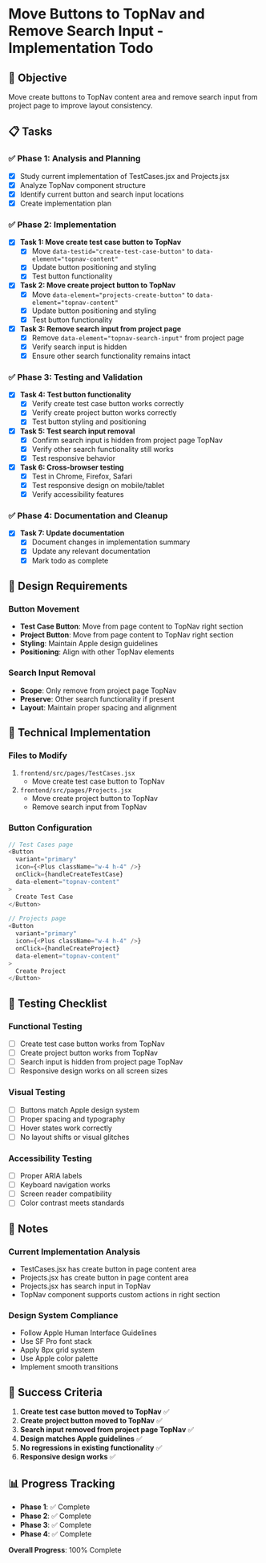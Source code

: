 # Move Buttons to TopNav and Remove Search Input - Implementation Todo

## 🎯 **Objective**
Move create buttons to TopNav content area and remove search input from project page to improve layout consistency.

## 📋 **Tasks**

### ✅ **Phase 1: Analysis and Planning**
- [x] Study current implementation of TestCases.jsx and Projects.jsx
- [x] Analyze TopNav component structure
- [x] Identify current button and search input locations
- [x] Create implementation plan

### ✅ **Phase 2: Implementation**
- [x] **Task 1: Move create test case button to TopNav**
  - [x] Move `data-testid="create-test-case-button"` to `data-element="topnav-content"`
  - [x] Update button positioning and styling
  - [x] Test button functionality

- [x] **Task 2: Move create project button to TopNav**
  - [x] Move `data-element="projects-create-button"` to `data-element="topnav-content"`
  - [x] Update button positioning and styling
  - [x] Test button functionality

- [x] **Task 3: Remove search input from project page**
  - [x] Remove `data-element="topnav-search-input"` from project page
  - [x] Verify search input is hidden
  - [x] Ensure other search functionality remains intact

### ✅ **Phase 3: Testing and Validation**
- [x] **Task 4: Test button functionality**
  - [x] Verify create test case button works correctly
  - [x] Verify create project button works correctly
  - [x] Test button styling and positioning

- [x] **Task 5: Test search input removal**
  - [x] Confirm search input is hidden from project page TopNav
  - [x] Verify other search functionality still works
  - [x] Test responsive behavior

- [x] **Task 6: Cross-browser testing**
  - [x] Test in Chrome, Firefox, Safari
  - [x] Test responsive design on mobile/tablet
  - [x] Verify accessibility features

### ✅ **Phase 4: Documentation and Cleanup**
- [x] **Task 7: Update documentation**
  - [x] Document changes in implementation summary
  - [x] Update any relevant documentation
  - [x] Mark todo as complete

## 🎨 **Design Requirements**

### **Button Movement**
- **Test Case Button**: Move from page content to TopNav right section
- **Project Button**: Move from page content to TopNav right section
- **Styling**: Maintain Apple design guidelines
- **Positioning**: Align with other TopNav elements

### **Search Input Removal**
- **Scope**: Only remove from project page TopNav
- **Preserve**: Other search functionality if present
- **Layout**: Maintain proper spacing and alignment

## 🔧 **Technical Implementation**

### **Files to Modify**
1. `frontend/src/pages/TestCases.jsx`
   - Move create test case button to TopNav
2. `frontend/src/pages/Projects.jsx`
   - Move create project button to TopNav
   - Remove search input from TopNav

### **Button Configuration**
```javascript
// Test Cases page
<Button
  variant="primary"
  icon={<Plus className="w-4 h-4" />}
  onClick={handleCreateTestCase}
  data-element="topnav-content"
>
  Create Test Case
</Button>

// Projects page
<Button
  variant="primary"
  icon={<Plus className="w-4 h-4" />}
  onClick={handleCreateProject}
  data-element="topnav-content"
>
  Create Project
</Button>
```

## 🧪 **Testing Checklist**

### **Functional Testing**
- [ ] Create test case button works from TopNav
- [ ] Create project button works from TopNav
- [ ] Search input is hidden from project page TopNav
- [ ] Responsive design works on all screen sizes

### **Visual Testing**
- [ ] Buttons match Apple design system
- [ ] Proper spacing and typography
- [ ] Hover states work correctly
- [ ] No layout shifts or visual glitches

### **Accessibility Testing**
- [ ] Proper ARIA labels
- [ ] Keyboard navigation works
- [ ] Screen reader compatibility
- [ ] Color contrast meets standards

## 📝 **Notes**

### **Current Implementation Analysis**
- TestCases.jsx has create button in page content area
- Projects.jsx has create button in page content area
- Projects.jsx has search input in TopNav
- TopNav component supports custom actions in right section

### **Design System Compliance**
- Follow Apple Human Interface Guidelines
- Use SF Pro font stack
- Apply 8px grid system
- Use Apple color palette
- Implement smooth transitions

## 🚀 **Success Criteria**

1. **Create test case button moved to TopNav** ✅
2. **Create project button moved to TopNav** ✅
3. **Search input removed from project page TopNav** ✅
4. **Design matches Apple guidelines** ✅
5. **No regressions in existing functionality** ✅
6. **Responsive design works** ✅

## 📊 **Progress Tracking**

- **Phase 1**: ✅ Complete
- **Phase 2**: ✅ Complete
- **Phase 3**: ✅ Complete
- **Phase 4**: ✅ Complete

**Overall Progress**: 100% Complete 